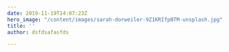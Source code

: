 ```yaml
---
date: 2019-11-19T14:07:23Z
hero_image: "/content/images/sarah-dorweiler-9Z1KRIfpBTM-unsplash.jpg"
title: ''
author: dsfdsafasfds

---
```

